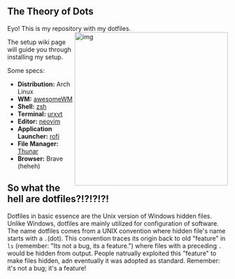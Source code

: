 ## The Theory of Dots
Eyo! This is my repository with my dotfiles.
<img src="https://raw.githubusercontent.com/Theory-of-Everything/imagehost/main/dotfiles/rice-sidebar.png" alt="img" align="right" width="350px">

The setup wiki page will guide you through installing my setup.

Some specs:

 - **Distribution:** Arch Linux
 - **WM:** [awesomeWM](https://github.com/awesomeWM/awesome/)
 - **Shell:** [zsh](https://wiki.archlinux.org/index.php/zsh)
 - **Terminal:** [urxvt](https://wiki.archlinux.org/index.php/rxvt-unicode)
 - **Editor:** [neovim](https://neovim.io)
 - **Application Launcher:** [rofi](https://github.com/davatorium/rofi/)
 - **File Manager:** [Thunar](https://wiki.archlinux.org/title/Thunar)
 - **Browser:** Brave (heheh)

## So what the hell are dotfiles?!?!?!?!
Dotfiles in basic essence are the Unix version of Windows hidden files. Unlike Windows, dotfiles are mainly utilized for configuration of software. The name dotfiles comes from a UNIX convention where hidden file's name starts with a `.`(dot). This convention traces its origin back to old "feature" in `ls` (remember: "Its not a bug, its a feature.") where files with a preceding `.` would be hidden from output. People natrually exploited this "feature" to make files hidden, adn eventually it was adopted as standard. Remember: it's not a bug; it's a feature!
